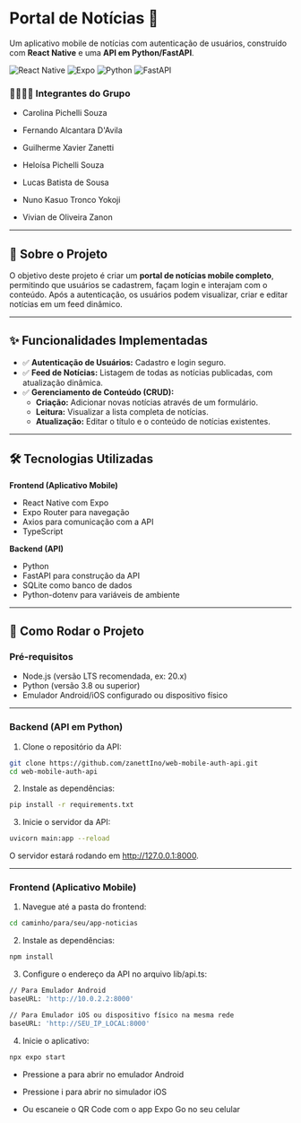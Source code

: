 # Portal de Notícias 📱

Um aplicativo mobile de notícias com autenticação de usuários, construído com **React Native** e uma **API em Python/FastAPI**.

![React Native](https://img.shields.io/badge/React_Native-20232A?style=flat&logo=react) 
![Expo](https://img.shields.io/badge/Expo-000000?style=flat&logo=expo) 
![Python](https://img.shields.io/badge/Python-3776AB?style=flat&logo=python) 
![FastAPI](https://img.shields.io/badge/FastAPI-009688?style=flat&logo=fastapi)


### 👨‍💻👩‍💻 Integrantes do Grupo

- Carolina Pichelli Souza

- Fernando Alcantara D'Avila

- Guilherme Xavier Zanetti

- Heloísa Pichelli Souza

- Lucas Batista de Sousa

- Nuno Kasuo Tronco Yokoji

- Vivian de Oliveira Zanon

---

## 📝 Sobre o Projeto
O objetivo deste projeto é criar um **portal de notícias mobile completo**, permitindo que usuários se cadastrem, façam login e interajam com o conteúdo. Após a autenticação, os usuários podem visualizar, criar e editar notícias em um feed dinâmico.

---

## ✨ Funcionalidades Implementadas
- ✅ **Autenticação de Usuários:** Cadastro e login seguro.
- ✅ **Feed de Notícias:** Listagem de todas as notícias publicadas, com atualização dinâmica.
- ✅ **Gerenciamento de Conteúdo (CRUD):**
  - **Criação:** Adicionar novas notícias através de um formulário.
  - **Leitura:** Visualizar a lista completa de notícias.
  - **Atualização:** Editar o título e o conteúdo de notícias existentes.

---

## 🛠️ Tecnologias Utilizadas

**Frontend (Aplicativo Mobile)**
- React Native com Expo
- Expo Router para navegação
- Axios para comunicação com a API
- TypeScript

**Backend (API)**
- Python
- FastAPI para construção da API
- SQLite como banco de dados
- Python-dotenv para variáveis de ambiente

---

## 🚀 Como Rodar o Projeto

### Pré-requisitos
- Node.js (versão LTS recomendada, ex: 20.x)
- Python (versão 3.8 ou superior)
- Emulador Android/iOS configurado ou dispositivo físico

---

### Backend (API em Python)

1. Clone o repositório da API:
```bash
git clone https://github.com/zanettIno/web-mobile-auth-api.git
cd web-mobile-auth-api
```

2. Instale as dependências:
```bash
pip install -r requirements.txt
```

3. Inicie o servidor da API:
 ```bash
uvicorn main:app --reload
```

O servidor estará rodando em http://127.0.0.1:8000.

---

### Frontend (Aplicativo Mobile)

1. Navegue até a pasta do frontend:
 ```bash
cd caminho/para/seu/app-noticias
 ```

2. Instale as dependências:
 ```bash
npm install
 ```

3. Configure o endereço da API no arquivo lib/api.ts:
 ```bash
// Para Emulador Android
baseURL: 'http://10.0.2.2:8000'

// Para Emulador iOS ou dispositivo físico na mesma rede
baseURL: 'http://SEU_IP_LOCAL:8000'
 ```

4. Inicie o aplicativo:
 ```bash
npx expo start
 ```

- Pressione a para abrir no emulador Android

- Pressione i para abrir no simulador iOS

- Ou escaneie o QR Code com o app Expo Go no seu celular

